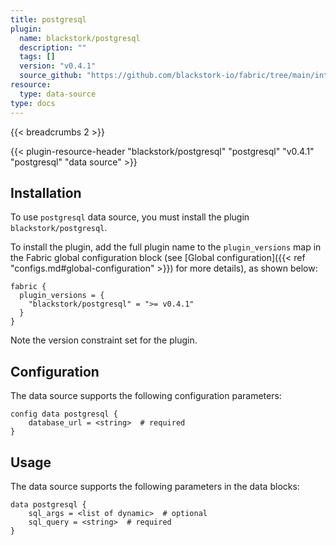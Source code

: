 ```yaml
---
title: postgresql
plugin:
  name: blackstork/postgresql
  description: ""
  tags: []
  version: "v0.4.1"
  source_github: "https://github.com/blackstork-io/fabric/tree/main/internal/postgresql/"
resource:
  type: data-source
type: docs
---
```


{{< breadcrumbs 2 >}}

{{< plugin-resource-header "blackstork/postgresql" "postgresql" "v0.4.1" "postgresql" "data source" >}}

## Installation

To use `postgresql` data source, you must install the plugin `blackstork/postgresql`.

To install the plugin, add the full plugin name to the `plugin_versions` map in the Fabric global configuration block (see [Global configuration]({{< ref "configs.md#global-configuration" >}}) for more details), as shown below:

```hcl
fabric {
  plugin_versions = {
    "blackstork/postgresql" = ">= v0.4.1"
  }
}
```

Note the version constraint set for the plugin.

## Configuration

The data source supports the following configuration parameters:

```hcl
config data postgresql {
    database_url = <string>  # required
}
```

## Usage

The data source supports the following parameters in the data blocks:

```hcl
data postgresql {
    sql_args = <list of dynamic>  # optional
    sql_query = <string>  # required
}
```